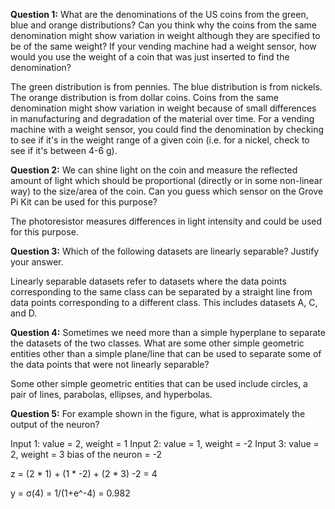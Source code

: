 **Question 1:** What are the denominations of the US coins from the green, blue and orange
distributions? Can you think why the coins from the same denomination might show variation in
weight although they are specified to be of the same weight? If your vending machine had a
weight sensor, how would you use the weight of a coin that was just inserted to find the
denomination?

The green distribution is from pennies. The blue distribution is from nickels. The orange distribution is from dollar coins. Coins from the same denomination might show variation in weight because of small differences in manufacturing and degradation of the material over time. For a vending machine with a weight sensor, you could find the denomination by checking to see if it's in the weight range of a given coin (i.e. for a nickel, check to see if it's between 4-6 g).

**Question 2:** We can shine light on the coin and measure the reflected amount of light which
should be proportional (directly or in some non-linear way) to the size/area of the coin. Can you
guess which sensor on the Grove Pi Kit can be used for this purpose?

The photoresistor measures differences in light intensity and could be used for this purpose.

**Question 3:** Which of the following datasets are linearly separable? Justify your answer.

Linearly separable datasets refer to datasets where the data points corresponding to the same class can be separated by a straight line from data points corresponding to a different class. This includes datasets A, C, and D. 

**Question 4:** Sometimes we need more than a simple hyperplane to separate the datasets of the
two classes. What are some other simple geometric entities other than a simple plane/line that
can be used to separate some of the data points that were not linearly separable?

Some other simple geometric entities that can be used include circles, a pair of lines, parabolas, ellipses, and hyperbolas.

**Question 5:** For example shown in the figure, what is approximately the output of the neuron?

Input 1: value = 2, weight = 1
Input 2: value = 1, weight = -2
Input 3: value = 2, weight = 3
bias of the neuron = -2

z = (2 * 1) + (1 * -2) + (2 * 3) -2 = 4

y = σ(4) = 1/(1+e^-4) = 0.982
